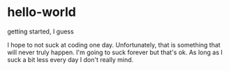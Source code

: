 # hello-world
getting started, I guess

I hope to not suck at coding one day.
Unfortunately, that is something that will never truly happen.
I'm going to suck forever
but that's ok.
As long as I suck a bit less every day I don't really mind.

